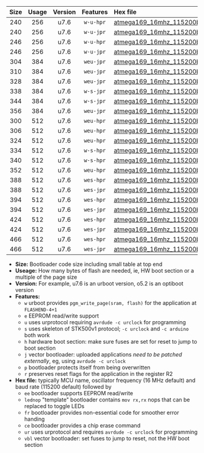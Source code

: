 |Size|Usage|Version|Features|Hex file|
|:-:|:-:|:-:|:-:|:--|
|240|256|u7.6|`w-u-hpr`|[atmega169_16mhz_115200bps_ur.hex](https://raw.githubusercontent.com/stefanrueger/urboot/main/atmega169_16mhz_115200bps_ur.hex)|
|240|256|u7.6|`w-u-jpr`|[atmega169_16mhz_115200bps_ur_vbl.hex](https://raw.githubusercontent.com/stefanrueger/urboot/main/atmega169_16mhz_115200bps_ur_vbl.hex)|
|246|256|u7.6|`w-u-hpr`|[atmega169_16mhz_115200bps_lednop_ur.hex](https://raw.githubusercontent.com/stefanrueger/urboot/main/atmega169_16mhz_115200bps_lednop_ur.hex)|
|246|256|u7.6|`w-u-jpr`|[atmega169_16mhz_115200bps_lednop_ur_vbl.hex](https://raw.githubusercontent.com/stefanrueger/urboot/main/atmega169_16mhz_115200bps_lednop_ur_vbl.hex)|
|304|384|u7.6|`weu-jpr`|[atmega169_16mhz_115200bps_ee_ur_vbl.hex](https://raw.githubusercontent.com/stefanrueger/urboot/main/atmega169_16mhz_115200bps_ee_ur_vbl.hex)|
|310|384|u7.6|`weu-jpr`|[atmega169_16mhz_115200bps_ee_lednop_ur_vbl.hex](https://raw.githubusercontent.com/stefanrueger/urboot/main/atmega169_16mhz_115200bps_ee_lednop_ur_vbl.hex)|
|328|384|u7.6|`weu-jpr`|[atmega169_16mhz_115200bps_ee_lednop_fr_ur_vbl.hex](https://raw.githubusercontent.com/stefanrueger/urboot/main/atmega169_16mhz_115200bps_ee_lednop_fr_ur_vbl.hex)|
|338|384|u7.6|`w-s-jpr`|[atmega169_16mhz_115200bps_vbl.hex](https://raw.githubusercontent.com/stefanrueger/urboot/main/atmega169_16mhz_115200bps_vbl.hex)|
|344|384|u7.6|`w-s-jpr`|[atmega169_16mhz_115200bps_lednop_vbl.hex](https://raw.githubusercontent.com/stefanrueger/urboot/main/atmega169_16mhz_115200bps_lednop_vbl.hex)|
|356|384|u7.6|`weu-jpr`|[atmega169_16mhz_115200bps_ee_lednop_fr_ce_ur_vbl.hex](https://raw.githubusercontent.com/stefanrueger/urboot/main/atmega169_16mhz_115200bps_ee_lednop_fr_ce_ur_vbl.hex)|
|300|512|u7.6|`weu-hpr`|[atmega169_16mhz_115200bps_ee_ur.hex](https://raw.githubusercontent.com/stefanrueger/urboot/main/atmega169_16mhz_115200bps_ee_ur.hex)|
|306|512|u7.6|`weu-hpr`|[atmega169_16mhz_115200bps_ee_lednop_ur.hex](https://raw.githubusercontent.com/stefanrueger/urboot/main/atmega169_16mhz_115200bps_ee_lednop_ur.hex)|
|324|512|u7.6|`weu-hpr`|[atmega169_16mhz_115200bps_ee_lednop_fr_ur.hex](https://raw.githubusercontent.com/stefanrueger/urboot/main/atmega169_16mhz_115200bps_ee_lednop_fr_ur.hex)|
|334|512|u7.6|`w-s-hpr`|[atmega169_16mhz_115200bps.hex](https://raw.githubusercontent.com/stefanrueger/urboot/main/atmega169_16mhz_115200bps.hex)|
|340|512|u7.6|`w-s-hpr`|[atmega169_16mhz_115200bps_lednop.hex](https://raw.githubusercontent.com/stefanrueger/urboot/main/atmega169_16mhz_115200bps_lednop.hex)|
|352|512|u7.6|`weu-hpr`|[atmega169_16mhz_115200bps_ee_lednop_fr_ce_ur.hex](https://raw.githubusercontent.com/stefanrueger/urboot/main/atmega169_16mhz_115200bps_ee_lednop_fr_ce_ur.hex)|
|388|512|u7.6|`wes-hpr`|[atmega169_16mhz_115200bps_ee.hex](https://raw.githubusercontent.com/stefanrueger/urboot/main/atmega169_16mhz_115200bps_ee.hex)|
|388|512|u7.6|`wes-jpr`|[atmega169_16mhz_115200bps_ee_vbl.hex](https://raw.githubusercontent.com/stefanrueger/urboot/main/atmega169_16mhz_115200bps_ee_vbl.hex)|
|394|512|u7.6|`wes-hpr`|[atmega169_16mhz_115200bps_ee_lednop.hex](https://raw.githubusercontent.com/stefanrueger/urboot/main/atmega169_16mhz_115200bps_ee_lednop.hex)|
|394|512|u7.6|`wes-jpr`|[atmega169_16mhz_115200bps_ee_lednop_vbl.hex](https://raw.githubusercontent.com/stefanrueger/urboot/main/atmega169_16mhz_115200bps_ee_lednop_vbl.hex)|
|424|512|u7.6|`wes-hpr`|[atmega169_16mhz_115200bps_ee_lednop_fr.hex](https://raw.githubusercontent.com/stefanrueger/urboot/main/atmega169_16mhz_115200bps_ee_lednop_fr.hex)|
|424|512|u7.6|`wes-jpr`|[atmega169_16mhz_115200bps_ee_lednop_fr_vbl.hex](https://raw.githubusercontent.com/stefanrueger/urboot/main/atmega169_16mhz_115200bps_ee_lednop_fr_vbl.hex)|
|466|512|u7.6|`wes-hpr`|[atmega169_16mhz_115200bps_ee_lednop_fr_ce.hex](https://raw.githubusercontent.com/stefanrueger/urboot/main/atmega169_16mhz_115200bps_ee_lednop_fr_ce.hex)|
|466|512|u7.6|`wes-jpr`|[atmega169_16mhz_115200bps_ee_lednop_fr_ce_vbl.hex](https://raw.githubusercontent.com/stefanrueger/urboot/main/atmega169_16mhz_115200bps_ee_lednop_fr_ce_vbl.hex)|

- **Size:** Bootloader code size including small table at top end
- **Useage:** How many bytes of flash are needed, ie, HW boot section or a multiple of the page size
- **Version:** For example, u7.6 is an urboot version, o5.2 is an optiboot version
- **Features:**
  + `w` urboot provides `pgm_write_page(sram, flash)` for the application at `FLASHEND-4+1`
  + `e` EEPROM read/write support
  + `u` uses urprotocol requiring `avrdude -c urclock` for programming
  + `s` uses skeleton of STK500v1 protocol; `-c urclock` and `-c arduino` both work
  + `h` hardware boot section: make sure fuses are set for reset to jump to boot section
  + `j` vector bootloader: uploaded applications *need to be patched externally*, eg, using `avrdude -c urclock`
  + `p` bootloader protects itself from being overwritten
  + `r` preserves reset flags for the application in the register R2
- **Hex file:** typically MCU name, oscillator frequency (16 MHz default) and baud rate (115200 default) followed by
  + `ee` bootloader supports EEPROM read/write
  + `lednop` "template" bootloader contains `mov rx,rx` nops that can be replaced to toggle LEDs
  + `fr` bootloader provides non-essential code for smoother error handing
  + `ce` bootloader provides a chip erase command
  + `ur` uses urprotocol and requires `avrdude -c urclock` for programming
  + `vbl` vector bootloader: set fuses to jump to reset, not the HW boot section
